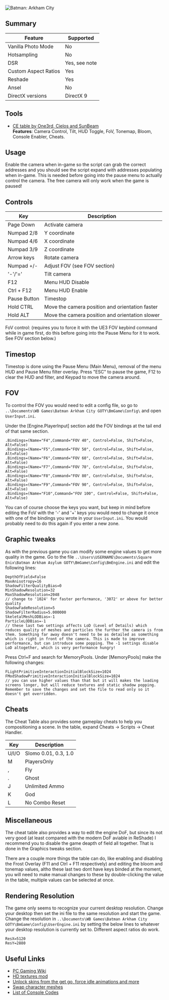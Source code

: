 ![Batman: Arkham City](\Images\batman_ac.png "Shot by Originalnicodr")

[//]: #\Images\batman_ac.png

## Summary

Feature | Supported
--|--
Vanilla Photo Mode | No
Hotsampling | No
DSR | Yes, see note
Custom Aspect Ratios | Yes
Reshade | Yes
Ansel | No
DirectX versions | DirectX 9
 
## Tools

* [CE table by One3rd, Cielos and SunBeam](https://framedsc.github.io/CheatTables/DMC_freecam0.02.CT)  
**Features**: Camera Control, Tilt, HUD Toggle, FoV, Tonemap, Bloom, Console Enabler, Cheats.

## Usage
Enable the camera when in-game so the script can grab the correct addresses and you should see the script expand with addresses populating when in-game. This is needed before going into the pause menu to actually control the camera. The free camera will only work when the game is paused!

## Controls
Key | Description
--|--
Page Down | Activate camera
Numpad 2/8 | Y coordinate
Numpad 4/6 | X coordinate
Numpad 3/9 | Z coordinate
Arrow keys | Rotate camera
Numpad +/- | Adjust FOV (see FOV section)
'-'/'=' | Tilt camera
F12 | Menu HUD Disable
Ctrl + F12 | Menu HUD Enable
Pause Button | Timestop
Hold CTRL | Move the camera position and orientation faster
Hold ALT | Move the camera position and orientation slower



FoV control: (requires you to force it with the UE3 FOV keybind command while in game first, do this before going into the Pause Menu for it to work. See FOV section below.)

## Timestop
Timestop is done using the Pause Menu (Main Menu), removal of the menu HUD and Pause Menu filter overlay. Press "ESC" to pause the game, F12 to clear the HUD and filter, and Keypad to move the camera around.


## FOV

To control the FOV you would need to edit a config file, so go to `..\Documents\WB Games\Batman Arkham City GOTY\BmGame\Config\` and open `UserInput.ini`.

Under the [Engine.PlayerInput] section add the FOV bindings at the tail end of that same section.

```
.Bindings=(Name="F4",Command="FOV 40", Control=False, Shift=False, Alt=False)
.Bindings=(Name="F5",Command="FOV 50", Control=False, Shift=False, Alt=False)
.Bindings=(Name="F6",Command="FOV 60", Control=False, Shift=False, Alt=False)
.Bindings=(Name="F7",Command="FOV 70", Control=False, Shift=False, Alt=False)
.Bindings=(Name="F8",Command="FOV 80", Control=False, Shift=False, Alt=False)
.Bindings=(Name="F9",Command="FOV 90", Control=False, Shift=False, Alt=False)
.Bindings=(Name="F10",Command="FOV 100", Control=False, Shift=False, Alt=False) 
```

You can of course choose the keys you want, but keep in mind before editing the FoV with the '-' and '+' keys you would need to change it once with one of the bindings you wrote in your `UserInput.ini`. You would probably need to do this again if you enter a new zone.

## Graphic tweaks

As with the previous game you can modify some engine values to get more quality in the game. Go to the file `..\Users\USERNAME\Documents\Square Enix\Batman Arkham Asylum GOTY\BmGame\Config\BmEngine.ini` and edit the following lines:

```
DepthOfField=False  
MaxAnisotropy=16
ShadowFilterQualityBias=0
MinShadowResolution=32
MaxShadowResolution=2048 
// change to '1024' for faster performance, '3072' or above for better quality
ShadowFadeResolution=5
ShadowFilterRadius=5.000000
SkeletalMeshLODBias=-1
ParticleLODBias=-1
// these last two settings affects LoD (Level of Details) which reduces quality of meshes and particles the further the camera is from them. Something far away doesn't need to be as detailed as something which is right in front of the camera. This is made to improve performance, but can introduce some popping. The -1 settings disable LoD altogether, which is very performance hungry!
```

Press Ctrl+F and search for MemoryPools.
Under [MemoryPools] make the following changes:

```
FLightPrimitiveInteractionInitialBlockSize=1024
FModShadowPrimitiveInteractionInitialBlockSize=1024
// you can use higher values than that but it will makes the loading screens longer, but will reduce textures and static shadow popping.
Remember to save the changes and set the file to read only so it doesn't get overridden.
```

## Cheats

The Cheat Table also provides some gameplay cheats to help you compositioning a scene.
In the table, expand Cheats -> Scripts -> Cheat Handler.

Key | Description
--|--
U/I/O | Slomo 0.01, 0.3, 1.0
M | PlayersOnly
, | Fly
. | Ghost
J | Unlimited Ammo
K | God
L | No Combo Reset


## Miscellaneous
The cheat table also provides a way to edit the engine DoF, but since its not very good (at least compared with the modern DoF aviable in ReShade) I recommend you to disable the game deapth of field all together. That is done in the Graphics tweaks section.

There are a couple more things the table can do, like enabling and disabling the Frost Overlay (F11 and Ctrl + F11 respectively) and editing the bloom and tonemap values, altho these last two dont have keys binded at the moment, you will need to make manual changes to these by double-clicking the value in the table, multiple values can be selected at once.

## Rendering Resolution

The game only seems to recognize your current desktop resolution. Change your desktop then set the ini file to the same resolution and start the game. Change the resolution in `..\Documents\WB Games\Batman Arkham City GOTY\BmGame\Config\UserEngine.ini` by setting the below lines to whatever your desktop resolution is currently set to. Different aspect ratios do work.
```
ResX=5120
ResY=2880
```

## Useful Links

- [PC Gaming Wiki](https://www.pcgamingwiki.com/wiki/Batman:_Arkham_City)
- [HD textures mod](https://steamcommunity.com/sharedfiles/filedetails/?id=1188257825)
- [Unlock skins from the get go, force idle animations and more](https://steamcommunity.com/sharedfiles/filedetails/?id=1439618122)
- [Swap character meshes](https://steamcommunity.com/sharedfiles/filedetails/?id=649900424)
- [List of Console Codes](https://fearlessrevolution.com/viewtopic.php?t=1217)